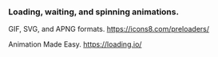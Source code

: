 ### Loading, waiting, and spinning animations.

GIF, SVG, and APNG formats. https://icons8.com/preloaders/

Animation Made Easy. https://loading.io/

